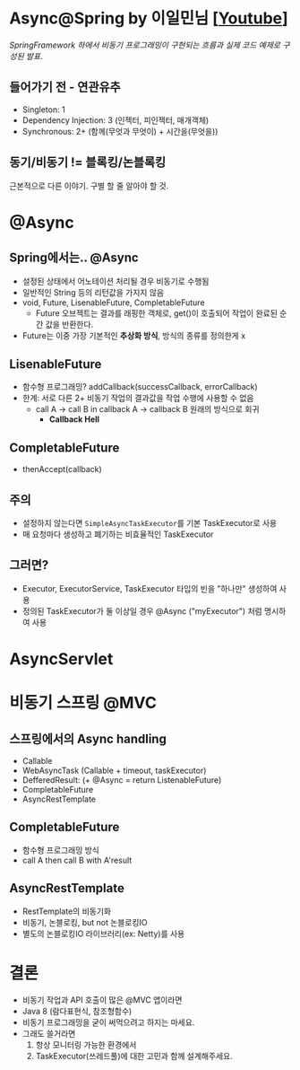 # **Async@Spring** by **이일민**님 [[Youtube](youtube.com/tobyleetv)]
*SpringFramework 하에서 비동기 프로그래밍이 구현되는 흐름과 실제 코드 예제로 구성된 발표.*

## 들어가기 전 - 연관유추
- Singleton: 1
- Dependency Injection: 3 (인젝터, 피인젝터, 매개객체)
- Synchronous: 2+ (함께(무엇과 무엇이) + 시간을(무엇을))

## 동기/비동기 != 블록킹/논블록킹
근본적으로 다른 이야기. 구별 할 줄 알아야 할 것.

# @Async

## Spring에서는.. @Async
- 설정된 상태에서 어노테이션 처리될 경우 비동기로 수행됨
- 일반적인 String 등의 리턴값을 가지지 않음
- void, Future, LisenableFuture, CompletableFuture
    - Future 오브젝트는 결과를 래핑한 객체로, get()이 호출되어 작업이 완료된 순간 값을 반환한다.
- Future는 이중 가장 기본적인 **추상화 방식**, 방식의 종류를 정의한게 x

## LisenableFuture
- 함수형 프로그래밍? addCallback(successCallback, errorCallback)
- 한계: 서로 다른 2+ 비동기 작업의 결과값을 작업 수행에 사용할 수 없음
    - call A -> call B in callback A -> callback B 원래의 방식으로 회귀
        - **Callback Hell**

## CompletableFuture
- thenAccept(callback)

## 주의
- 설정하지 않는다면 `SimpleAsyncTaskExecutor`를 기본 TaskExecutor로 사용
- 매 요청마다 생성하고 폐기하는 비효율적인 TaskExecutor

## 그러면?
- Executor, ExecutorService, TaskExecutor 타입의 빈을 "하나만" 생성하여 사용
- 정의된 TaskExecutor가 둘 이상일 경우 @Async ("myExecutor") 처럼 명시하여 사용

# AsyncServlet

# 비동기 스프링 @MVC

## 스프링에서의 Async handling
- Callable
- WebAsyncTask (Callable + timeout, taskExecutor)
- DefferedResult: (+ @Async = return ListenableFuture)
- CompletableFuture
- AsyncRestTemplate

## CompletableFuture
- 함수형 프로그래밍 방식
- call A then call B with A'result

## AsyncRestTemplate
- RestTemplate의 비동기화
- 비동기, 논블로킹, but not 논블로킹IO
- 별도의 논블로킹IO 라이브러리(ex: Netty)를 사용

# 결론
- 비동기 작업과 API 호출이 많은 @MVC 앱이라면
- Java 8 (람다표현식, 참조형함수)
- 비동기 프로그래밍을 굳이 써먹으려고 하지는 마세요.
- 그래도 쓸거라면
    1. 항상 모니터링 가능한 환경에서
    2. TaskExecutor(쓰레드풀)에 대한 고민과 함께 설계해주세요.